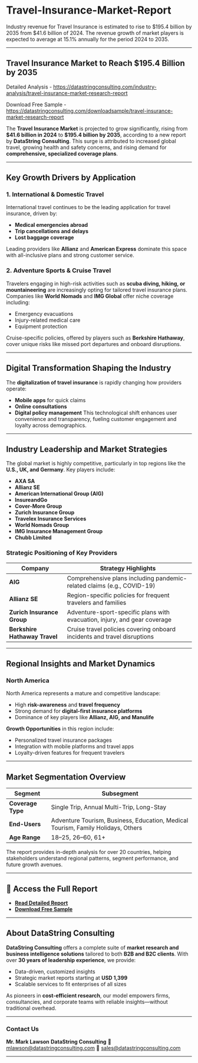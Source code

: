 # Travel-Insurance-Market-Report

Industry revenue for Travel Insurance is estimated to rise to $195.4 billion by 2035 from $41.6 billion of 2024. The revenue growth of market players is expected to average at 15.1% annually for the period 2024 to 2035.

---

## **Travel Insurance Market to Reach \$195.4 Billion by 2035**

Detailed Analysis - https://datastringconsulting.com/industry-analysis/travel-insurance-market-research-report

Download Free Sample - https://datastringconsulting.com/downloadsample/travel-insurance-market-research-report

The **Travel Insurance Market** is projected to grow significantly, rising from **\$41.6 billion in 2024** to **\$195.4 billion by 2035**, according to a new report by **DataString Consulting**. This surge is attributed to increased global travel, growing health and safety concerns, and rising demand for **comprehensive, specialized coverage plans**.

---

## **Key Growth Drivers by Application**

### **1. International & Domestic Travel**

International travel continues to be the leading application for travel insurance, driven by:

* **Medical emergencies abroad**
* **Trip cancellations and delays**
* **Lost baggage coverage**

Leading providers like **Allianz** and **American Express** dominate this space with all-inclusive plans and strong customer service.

### **2. Adventure Sports & Cruise Travel**

Travelers engaging in high-risk activities such as **scuba diving, hiking, or mountaineering** are increasingly opting for tailored travel insurance plans. Companies like **World Nomads** and **IMG Global** offer niche coverage including:

* Emergency evacuations
* Injury-related medical care
* Equipment protection

Cruise-specific policies, offered by players such as **Berkshire Hathaway**, cover unique risks like missed port departures and onboard disruptions.

---

## **Digital Transformation Shaping the Industry**

The **digitalization of travel insurance** is rapidly changing how providers operate:

* **Mobile apps** for quick claims
* **Online consultations**
* **Digital policy management**
  This technological shift enhances user convenience and transparency, fueling customer engagement and loyalty across demographics.

---

## **Industry Leadership and Market Strategies**

The global market is highly competitive, particularly in top regions like the **U.S., UK, and Germany**. Key players include:

* **AXA SA**
* **Allianz SE**
* **American International Group (AIG)**
* **InsureandGo**
* **Cover-More Group**
* **Zurich Insurance Group**
* **Travelex Insurance Services**
* **World Nomads Group**
* **IMG Insurance Management Group**
* **Chubb Limited**

### **Strategic Positioning of Key Providers**

| **Company**                   | **Strategy Highlights**                                                   |
| ----------------------------- | ------------------------------------------------------------------------- |
| **AIG**                       | Comprehensive plans including pandemic-related claims (e.g., COVID-19)    |
| **Allianz SE**                | Region-specific policies for frequent travelers and families              |
| **Zurich Insurance Group**    | Adventure-sport-specific plans with evacuation, injury, and gear coverage |
| **Berkshire Hathaway Travel** | Cruise travel policies covering onboard incidents and travel disruptions  |

---

## **Regional Insights and Market Dynamics**

### **North America**

North America represents a mature and competitive landscape:

* High **risk-awareness** and **travel frequency**
* Strong demand for **digital-first insurance platforms**
* Dominance of key players like **Allianz, AIG, and Manulife**

**Growth Opportunities** in this region include:

* Personalized travel insurance packages
* Integration with mobile platforms and travel apps
* Loyalty-driven features for frequent travelers

---

## **Market Segmentation Overview**

| **Segment**       | **Subsegment**                                                                   |
| ----------------- | -------------------------------------------------------------------------------- |
| **Coverage Type** | Single Trip, Annual Multi-Trip, Long-Stay                                        |
| **End-Users**     | Adventure Tourism, Business, Education, Medical Tourism, Family Holidays, Others |
| **Age Range**     | 18–25, 26–60, 61+                                                                |

The report provides in-depth analysis for over 20 countries, helping stakeholders understand regional patterns, segment performance, and future growth avenues.

---

## 📘 **Access the Full Report**

* [**Read Detailed Report**](https://datastringconsulting.com/industry-analysis/travel-insurance-market-research-report)
* [**Download Free Sample**](https://datastringconsulting.com/downloadsample/travel-insurance-market-research-report)

---

## **About DataString Consulting**

**DataString Consulting** offers a complete suite of **market research and business intelligence solutions** tailored to both **B2B and B2C clients**. With over **30 years of leadership experience**, we provide:

* Data-driven, customized insights
* Strategic market reports starting at **USD 1,399**
* Scalable services to fit enterprises of all sizes

As pioneers in **cost-efficient research**, our model empowers firms, consultancies, and corporate teams with reliable insights—without traditional overhead.

---

### **Contact Us**

**Mr. Mark Lawson**
**DataString Consulting**
📧 [mlawson@datastringconsulting.com](mailto:mlawson@datastringconsulting.com)
📧 [sales@datastringconsulting.com](mailto:sales@datastringconsulting.com)

---
